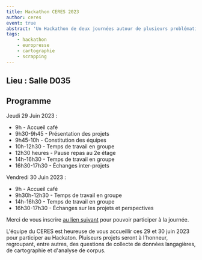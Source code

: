 ```yaml
---
title: Hackathon CERES 2023
author: ceres
event: true
abstract: 'Un Hackathon de deux journées autour de plusieurs problématiques textuelles a été organisé par le CERES.'
tags:
    - hackathon
    - europresse
    - cartographie
    - scrapping
---
```


## Lieu : Salle D035

## Programme

Jeudi 29 Juin 2023 :
- 9h - Accueil café
- 9h30-9h45 - Présentation des projets
- 9h45-10h - Constitution des équipes
- 10h-12h30 - Temps de travail en groupe
- 12h30 heures - Pause repas au 2e étage
- 14h-16h30 - Temps de travail en groupe
- 16h30-17h30 - Échanges inter-projets

Vendredi 30 Juin 2023 :
- 9h - Accueil café
- 9h30h-12h30 - Temps de travail en groupe
- 14h-16h30 - Temps de travail en groupe
- 16h30-17h30 - Échanges sur les projets et perspectives 

Merci de vous inscrire [au lien suivant](https://framaforms.org/) pour pouvoir participer à la journée.

L'équipe du CERES est heureuse de vous accueillir ces 29 et 30 juin 2023 pour participer au Hackaton.
Pluiseurs projets seront à l'honneur, regroupant, entre autres, des questions de collecte de données langagières, de cartographie et d'analyse de corpus.

